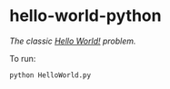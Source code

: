 # hello-world-python

*The classic [Hello World!](http://rosettacode.org/wiki/Hello_world/Text) problem.*

To run:
```
python HelloWorld.py
```
